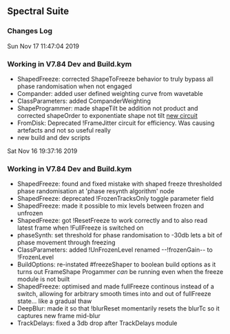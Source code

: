 ## Spectral Suite
### Changes Log

Sun Nov 17 11:47:04 2019

### Working in V7.84 Dev and Build.kym

* ShapedFreeze: corrected ShapeToFreeze behavior to truly bypass all phase randomisation when not engaged
* Compander: added user defined weighting curve from wavetable
* ClassParameters: added CompanderWeighting
* ShapeProgrammer: made shapeTilt be addition not product and corrected shapeOrder to exponentiate shape not tilt [new circuit](https://www.dropbox.com/s/34ilz9jx2wjq07e/Screenshot%202019-11-17%2013.50.06.png?dl=0)
* FromDisk: Deprecated !FrameJitter circuit for efficiency. Was causing artefacts and not so useful really
* new build and dev scripts



Sat Nov 16 19:37:16 2019

### Working in V7.84 Dev and Build.kym

* ShapedFreeze: found and fixed mistake with shaped freeze thresholded phase randomisation at 'phase resynth algorithm' node
* ShapedFreeze: deprecated !FrozenTracksOnly toggle parameter field
* ShapedFreeze: made it possible to mix levels between frozen and unfrozen
* ShapedFreeze: got !ResetFreeze to work correctly and to also read latest frame when !FullFreeze is switched on
* phaseSynth: set threshold for phase randomisation to -30db lets a bit of phase movement through freezing
* ClassParameters: added !UnFrozenLevel renamed --!frozenGain-- to !FrozenLevel
* BuildOptions: re-instated #freezeShaper to boolean build options as it turns out FrameShape Progammer _can_ be running even when the freeze module is not built
* ShapedFreeze: optimised and made fullFreeze continous instead of a switch, allowing for arbitrary smooth times into and out of fullFreeze state... like a gradual thaw
* DeepBlur: made it so that !blurReset momentarily resets the blurTc so it captures new frame mid-blur
* TrackDelays: fixed a 3db drop after TrackDelays module